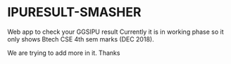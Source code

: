 # IPURESULT-SMASHER
Web app to check your GGSIPU result
Currently it is in working phase
so it only shows Btech CSE 4th sem marks (DEC 2018).


We are trying to add more in it.
Thanks
